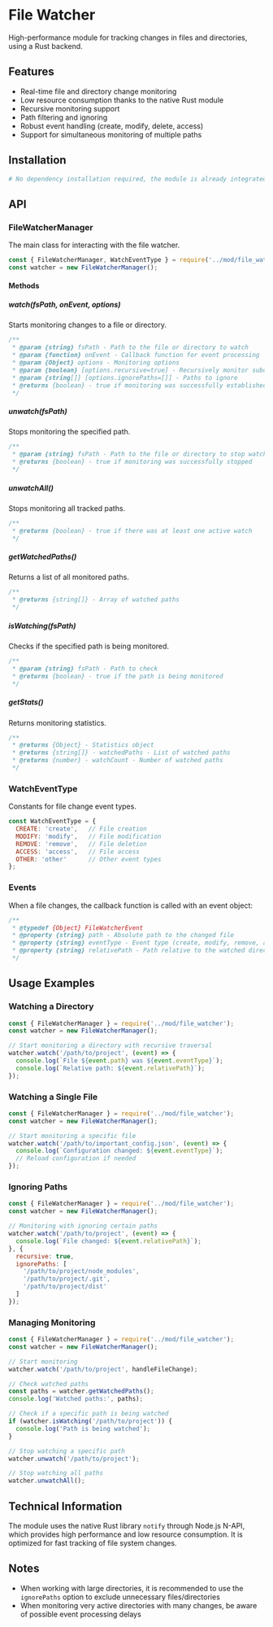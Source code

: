 # File Watcher

High-performance module for tracking changes in files and directories, using a Rust backend.

## Features

- Real-time file and directory change monitoring
- Low resource consumption thanks to the native Rust module
- Recursive monitoring support
- Path filtering and ignoring
- Robust event handling (create, modify, delete, access)
- Support for simultaneous monitoring of multiple paths

## Installation

```bash
# No dependency installation required, the module is already integrated into the project
```

## API

### FileWatcherManager

The main class for interacting with the file watcher.

```javascript
const { FileWatcherManager, WatchEventType } = require('../mod/file_watcher');
const watcher = new FileWatcherManager();
```

#### Methods

##### watch(fsPath, onEvent, options)

Starts monitoring changes to a file or directory.

```javascript
/**
 * @param {string} fsPath - Path to the file or directory to watch
 * @param {function} onEvent - Callback function for event processing
 * @param {Object} options - Monitoring options
 * @param {boolean} [options.recursive=true] - Recursively monitor subdirectories
 * @param {string[]} [options.ignorePaths=[]] - Paths to ignore
 * @returns {boolean} - true if monitoring was successfully established
 */
```

##### unwatch(fsPath)

Stops monitoring the specified path.

```javascript
/**
 * @param {string} fsPath - Path to the file or directory to stop watching
 * @returns {boolean} - true if monitoring was successfully stopped
 */
```

##### unwatchAll()

Stops monitoring all tracked paths.

```javascript
/**
 * @returns {boolean} - true if there was at least one active watch
 */
```

##### getWatchedPaths()

Returns a list of all monitored paths.

```javascript
/**
 * @returns {string[]} - Array of watched paths
 */
```

##### isWatching(fsPath)

Checks if the specified path is being monitored.

```javascript
/**
 * @param {string} fsPath - Path to check
 * @returns {boolean} - true if the path is being monitored
 */
```

##### getStats()

Returns monitoring statistics.

```javascript
/**
 * @returns {Object} - Statistics object
 * @returns {string[]} - watchedPaths - List of watched paths
 * @returns {number} - watchCount - Number of watched paths
 */
```

### WatchEventType

Constants for file change event types.

```javascript
const WatchEventType = {
  CREATE: 'create',   // File creation
  MODIFY: 'modify',   // File modification
  REMOVE: 'remove',   // File deletion
  ACCESS: 'access',   // File access
  OTHER: 'other'      // Other event types
};
```

### Events

When a file changes, the callback function is called with an event object:

```javascript
/**
 * @typedef {Object} FileWatcherEvent
 * @property {string} path - Absolute path to the changed file
 * @property {string} eventType - Event type (create, modify, remove, access, other)
 * @property {string} relativePath - Path relative to the watched directory
 */
```

## Usage Examples

### Watching a Directory

```javascript
const { FileWatcherManager } = require('../mod/file_watcher');
const watcher = new FileWatcherManager();

// Start monitoring a directory with recursive traversal
watcher.watch('/path/to/project', (event) => {
  console.log(`File ${event.path} was ${event.eventType}`);
  console.log(`Relative path: ${event.relativePath}`);
});
```

### Watching a Single File

```javascript
const { FileWatcherManager } = require('../mod/file_watcher');
const watcher = new FileWatcherManager();

// Start monitoring a specific file
watcher.watch('/path/to/important_config.json', (event) => {
  console.log(`Configuration changed: ${event.eventType}`);
  // Reload configuration if needed
});
```

### Ignoring Paths

```javascript
const { FileWatcherManager } = require('../mod/file_watcher');
const watcher = new FileWatcherManager();

// Monitoring with ignoring certain paths
watcher.watch('/path/to/project', (event) => {
  console.log(`File changed: ${event.relativePath}`);
}, {
  recursive: true,
  ignorePaths: [
    '/path/to/project/node_modules',
    '/path/to/project/.git',
    '/path/to/project/dist'
  ]
});
```

### Managing Monitoring

```javascript
const { FileWatcherManager } = require('../mod/file_watcher');
const watcher = new FileWatcherManager();

// Start monitoring
watcher.watch('/path/to/project', handleFileChange);

// Check watched paths
const paths = watcher.getWatchedPaths();
console.log('Watched paths:', paths);

// Check if a specific path is being watched
if (watcher.isWatching('/path/to/project')) {
  console.log('Path is being watched');
}

// Stop watching a specific path
watcher.unwatch('/path/to/project');

// Stop watching all paths
watcher.unwatchAll();
```

## Technical Information

The module uses the native Rust library `notify` through Node.js N-API, which provides high performance and low resource consumption. It is optimized for fast tracking of file system changes.

## Notes

- When working with large directories, it is recommended to use the `ignorePaths` option to exclude unnecessary files/directories
- When monitoring very active directories with many changes, be aware of possible event processing delays 